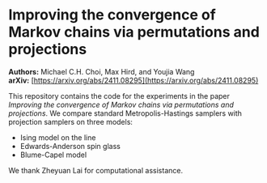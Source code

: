 # Improving the convergence of Markov chains via permutations and projections

**Authors:** Michael C.H. Choi, Max Hird, and Youjia Wang  
**arXiv:** [https://arxiv.org/abs/2411.08295](https://arxiv.org/abs/2411.08295)

This repository contains the code for the experiments in the paper *Improving the convergence of Markov chains via permutations and projections*. We compare standard Metropolis-Hastings samplers with projection samplers on three models:

- Ising model on the line
- Edwards-Anderson spin glass
- Blume-Capel model

We thank Zheyuan Lai for computational assistance.
